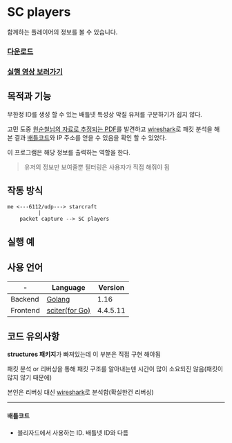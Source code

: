 # SC players 

함께하는 플레이어의 정보를 볼 수 있습니다.

### [다운로드](https://github.com/bsangmin/sc-player/releases)

### [실행 영상 보러가기][2]

## 목적과 기능
무한정 ID를 생성 할 수 있는 배틀넷 특성상 악질 유저를 구분하기가 쉽지 않다.

고민 도중 [원순철님의 자료로 추정되는 PDF][1]를 발견하고 [wireshark]로 패킷 분석을 해본 결과 [배틀코드](#배틀코드)와 IP 주소를 얻을 수 있음을 확인 할 수 있었다.

이 프로그램은 해당 정보를 출력하는 역할을 한다.

>유저의 정보만 보여줄뿐 필터링은 사용자가 직접 해줘야 됨

## 작동 방식
```
me <---6112/udp---> starcraft  
          |
    packet capture --> SC players
```

## 실행 예



## 사용 언어

|-|Language|Version|
|---|---|---|
|Backend|[Golang](https://golang.org/)|1.16|
|Frontend|[sciter(for Go)](https://sciter.com/)|4.4.5.11|


## 코드 유의사항
**structures 패키지**가 빠져있는데 이 부분은 직접 구현 해야됨

패킷 분석 or 리버싱을 통해 패킷 구조를 알아내는덴 시간이 많이 소요되진 않음(패킷이 많지 않기 때문에)

본인은 리버싱 대신 [wireshark]로 분석함(확실한건 리버싱)


---
#### 배틀코드
 - 블리자드에서 사용하는 ID. 배틀넷 ID와 다름

[1]: http://rosaec.snu.ac.kr/meet/file/20120728c.pdf
[2]: https://youtu.be/1UZxAXiRgRM
[Wireshark]: https://www.wireshark.org/